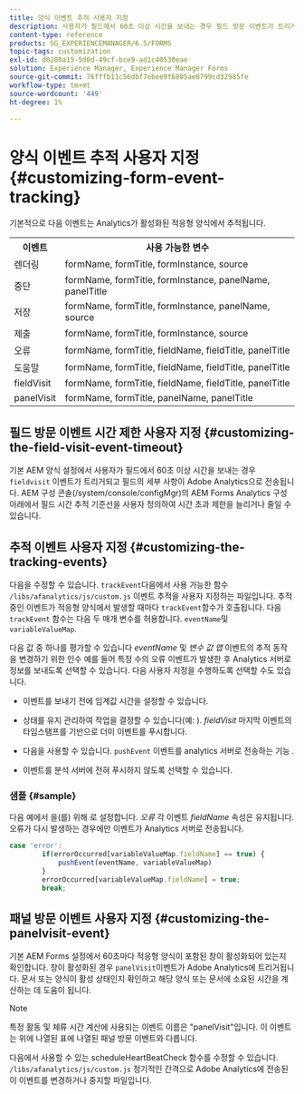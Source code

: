 ```yaml
---
title: 양식 이벤트 추적 사용자 지정
description: 사용자가 필드에서 60초 이상 시간을 보내는 경우 필드 방문 이벤트가 트리거되고 필드의 세부 정보가 Adobe SiteCatalyst으로 전송됩니다.
content-type: reference
products: SG_EXPERIENCEMANAGER/6.5/FORMS
topic-tags: customization
exl-id: d0280a15-5d0d-49cf-bce9-ad1c40530eae
solution: Experience Manager, Experience Manager Forms
source-git-commit: 76fffb11c56dbf7ebee9f6805ae0799cd32985fe
workflow-type: tm+mt
source-wordcount: '449'
ht-degree: 1%

---
```


# 양식 이벤트 추적 사용자 지정 {#customizing-form-event-tracking}

기본적으로 다음 이벤트는 Analytics가 활성화된 적응형 양식에서 추적됩니다.

<table>
 <tbody>
  <tr>
   <th>이벤트</th>
   <th>사용 가능한 변수</th>
  </tr>
  <tr>
   <td>렌더링</td>
   <td>formName, formTitle, formInstance, source</td>
  </tr>
  <tr>
   <td>중단</td>
   <td>formName, formTitle, formInstance, panelName, panelTitle</td>
  </tr>
  <tr>
   <td>저장</td>
   <td>formName, formTitle, formInstance, panelName, source</td>
  </tr>
  <tr>
   <td>제출</td>
   <td>formName, formTitle, formInstance, source</td>
  </tr>
  <tr>
   <td>오류</td>
   <td>formName, formTitle, fieldName, fieldTitle, panelTitle</td>
  </tr>
  <tr>
   <td>도움말</td>
   <td>formName, formTitle, fieldName, fieldTitle, panelTitle</td>
  </tr>
  <tr>
   <td>fieldVisit</td>
   <td>formName, formTitle, fieldName, fieldTitle, panelTitle<br /> </td>
  </tr>
  <tr>
   <td>panelVisit</td>
   <td>formName, formTitle, panelName, panelTitle</td>
  </tr>
 </tbody>
</table>

## 필드 방문 이벤트 시간 제한 사용자 지정 {#customizing-the-field-visit-event-timeout}

기본 AEM 양식 설정에서 사용자가 필드에서 60초 이상 시간을 보내는 경우 `fieldvisit` 이벤트가 트리거되고 필드의 세부 사항이 Adobe Analytics으로 전송됩니다. AEM 구성 콘솔(/system/console/configMgr)의 AEM Forms Analytics 구성 아래에서 필드 시간 추적 기준선을 사용자 정의하여 시간 초과 제한을 늘리거나 줄일 수 있습니다.

## 추적 이벤트 사용자 지정 {#customizing-the-tracking-events}

다음을 수정할 수 있습니다. `trackEvent`다음에서 사용 가능한 함수 `/libs/afanalytics/js/custom.js` 이벤트 추적을 사용자 지정하는 파일입니다. 추적 중인 이벤트가 적응형 양식에서 발생할 때마다 `trackEvent`함수가 호출됩니다. 다음 `trackEvent` 함수는 다음 두 매개 변수를 허용합니다. `eventName`및 `variableValueMap`.

다음 값 중 하나를 평가할 수 있습니다 *eventName* 및 *변수 값 맵* 이벤트의 추적 동작을 변경하기 위한 인수 예를 들어 특정 수의 오류 이벤트가 발생한 후 Analytics 서버로 정보를 보내도록 선택할 수 있습니다. 다음 사용자 지정을 수행하도록 선택할 수도 있습니다.

* 이벤트를 보내기 전에 임계값 시간을 설정할 수 있습니다.
* 상태를 유지 관리하여 작업을 결정할 수 있습니다(예: ). *fieldVisit* 마지막 이벤트의 타임스탬프를 기반으로 더미 이벤트를 푸시합니다.
* 다음을 사용할 수 있습니다. `pushEvent` 이벤트를 analytics 서버로 전송하는 기능 *.*

* 이벤트를 분석 서버에 전혀 푸시하지 않도록 선택할 수 있습니다.

### 샘플 {#sample}

다음 예에서 을(를) 위해 로 설정합니다. *오류* 각 이벤트 *fieldName* 속성은 유지됩니다. 오류가 다시 발생하는 경우에만 이벤트가 Analytics 서버로 전송됩니다.

```javascript
case 'error':
        if(errorOccurred[variableValueMap.fieldName] == true) {
            pushEvent(eventName, variableValueMap)
        }
        errorOccurred[variableValueMap.fieldName] = true;
        break;
```

## 패널 방문 이벤트 사용자 지정 {#customizing-the-panelvisit-event}

기본 AEM Forms 설정에서 60초마다 적응형 양식이 포함된 창이 활성화되어 있는지 확인합니다. 창이 활성화된 경우 `panelVisit`이벤트가 Adobe Analytics에 트리거됩니다. 문서 또는 양식이 활성 상태인지 확인하고 해당 양식 또는 문서에 소요된 시간을 계산하는 데 도움이 됩니다.

>[!NOTE]
>
>특정 활동 및 체류 시간 계산에 사용되는 이벤트 이름은 &quot;panelVisit&quot;입니다. 이 이벤트는 위에 나열된 표에 나열된 패널 방문 이벤트와 다릅니다.

다음에서 사용할 수 있는 scheduleHeartBeatCheck 함수를 수정할 수 있습니다. `/libs/afanalytics/js/custom.js` 정기적인 간격으로 Adobe Analytics에 전송된 이 이벤트를 변경하거나 중지할 파일입니다.
